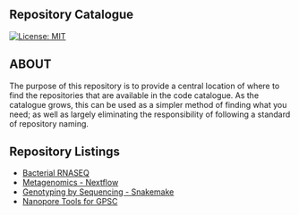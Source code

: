 ## Repository Catalogue

[![License: MIT](https://img.shields.io/badge/License-MIT-yellow.svg)](https://opensource.org/licenses/MIT)

## ABOUT

The purpose of this repository is to provide a central location of where to find the repositories that are available in the code catalogue. As the catalogue grows, this can be used as a simpler method of finding what you need; as well as largely eliminating the responsibility of following a standard of repository naming.

## Repository Listings
- [Bacterial RNASEQ](https://github.com/AAFC-Bioinformatics/bacterial_rnaseq)
- [Metagenomics - Nextflow](https://github.com/AAFC-Bioinformatics/metagenomic_nf)
- [Genotyping by Sequencing - Snakemake](https://github.com/AAFC-Bioinformatics/gbs_snakemake)
- [Nanopore Tools for GPSC](https://github.com/AAFC-Bioinformatics/nanopore_tools)